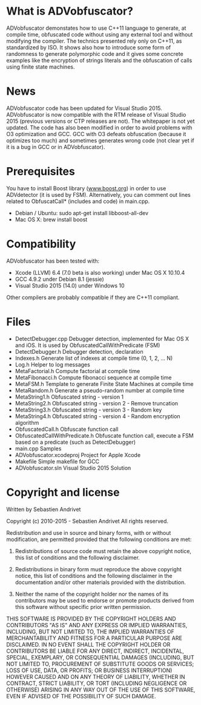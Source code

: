 What is ADVobfuscator?
======================

ADVobfuscator demonstates how to use C++11 language to generate, at compile time, obfuscated code without using any external tool and without modifying the compiler. The technics presented rely only on C++11, as standardized by ISO. It shows also how to introduce some form of randomness to generate polymorphic code and it gives some concrete examples like the encryption of strings literals and the obfuscation of calls using finite state machines.


News
====

ADVobfuscator code has been updated for Visual Studio 2015. ADVobfuscator is now compatible with the RTM release of Visual Studio 2015 (previous versions or CTP releases are not). The whitepaper is not yet updated. The code has also been modified in order to avoid problems with O3 optimization and GCC. GCC with O3 defeats obfuscation (because it optimizes too much) and sometimes generates wrong code (not clear yet if it is a bug in GCC or in ADVobfuscator).


Prerequisites
=============

You have to install Boost library (www.boost.org) in order to use ADVdetector (it is used by FSM). Alternatively, you can comment out lines related to ObfuscatCall* (includes and code) in main.cpp.

- Debian / Ubuntu: sudo apt-get install libboost-all-dev
- Mac OS X:  brew install boost

Compatibility
=============

ADVobfuscator has been tested with:
- Xcode (LLVM) 6.4 (7.0 beta is also working) under Mac OS X 10.10.4
- GCC 4.9.2 under Debian 8.1 (jessie)
- Visual Studio 2015 (14.0) under Windows 10

Other compilers are probably compatible if they are C++11 compliant.

Files
=====

- DetectDebugger.cpp				Debugger detection, implemented for Mac OS X and iOS. It is used by ObfuscatedCallWithPredicate (FSM)
- DetectDebugger.h					Debugger detection, declaration
- Indexes.h							Generate list of indexes at compile time (0, 1, 2, ... N)
- Log.h								Helper to log messages
- MetaFactorial.h					Compute factorial at compile time
- MetaFibonacci.h					Compute fibonacci sequence at compile time
- MetaFSM.h							Template to generate Finite State Machines at compile time
- MetaRandom.h						Generate a pseudo-random number at compile time
- MetaString1.h						Obfuscated string - version 1
- MetaString2.h						Obfuscated string - version 2 - Remove truncation
- MetaString3.h						Obfuscated string - version 3 - Random key
- MetaString4.h						Obfuscated string - version 4 - Random encryption algorithm
- ObfuscatedCall.h					Obfuscate function call
- ObfuscatedCallWithPredicate.h		Obfuscate function call, execute a FSM based on a predicate (such as DetectDebugger)
- main.cpp							Samples
- ADVobfuscator.xcodeproj			Project for Apple Xcode
- Makefile							Simple makefile for GCC
- ADVobfuscator.sln					Visual Studio 2015 Solution


Copyright and license
=====================

Written by Sebastien Andrivet

Copyright (c) 2010-2015 - Sebastien Andrivet
All rights reserved.

Redistribution and use in source and binary forms, with or without modification, are permitted provided that the following conditions are met:

1. Redistributions of source code must retain the above copyright notice, this list of conditions and the following disclaimer.

2. Redistributions in binary form must reproduce the above copyright notice, this list of conditions and the following disclaimer in the documentation and/or other materials provided with the distribution.

3. Neither the name of the copyright holder nor the names of its contributors may be used to endorse or promote products derived from this software without specific prior written permission.

THIS SOFTWARE IS PROVIDED BY THE COPYRIGHT HOLDERS AND CONTRIBUTORS "AS IS" AND ANY EXPRESS OR IMPLIED WARRANTIES, INCLUDING, BUT NOT LIMITED TO, THE IMPLIED WARRANTIES OF MERCHANTABILITY AND FITNESS FOR A PARTICULAR PURPOSE ARE DISCLAIMED. IN NO EVENT SHALL THE COPYRIGHT HOLDER OR CONTRIBUTORS BE LIABLE FOR ANY DIRECT, INDIRECT, INCIDENTAL, SPECIAL, EXEMPLARY, OR CONSEQUENTIAL DAMAGES (INCLUDING, BUT NOT LIMITED TO, PROCUREMENT OF SUBSTITUTE GOODS OR SERVICES; LOSS OF USE, DATA, OR PROFITS; OR BUSINESS INTERRUPTION) HOWEVER CAUSED AND ON ANY THEORY OF LIABILITY, WHETHER IN CONTRACT, STRICT LIABILITY, OR TORT (INCLUDING NEGLIGENCE OR OTHERWISE) ARISING IN ANY WAY OUT OF THE USE OF THIS SOFTWARE, EVEN IF ADVISED OF THE POSSIBILITY OF SUCH DAMAGE.